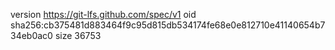 version https://git-lfs.github.com/spec/v1
oid sha256:cb375481d883464f9c95d815db534174fe68e0e812710e41140654b734eb0ac0
size 36753
